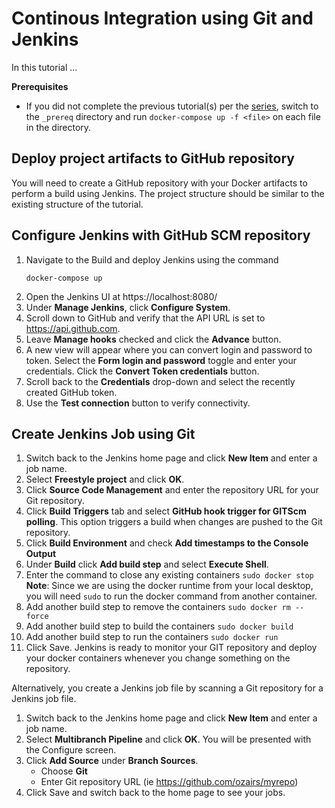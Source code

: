 # Continous Integration using Git and Jenkins

In this tutorial ...

**Prerequisites**
 * If you did not complete the previous tutorial(s) per the [series](../master/README.md), switch to the `_prereq` directory and run `docker-compose up -f <file>` on each file in the directory.

## Deploy project artifacts to GitHub repository

You will need to create a GitHub repository with your Docker artifacts to perform a build using Jenkins. The project structure should be similar to the existing structure of the tutorial.

## Configure Jenkins with GitHub SCM repository

1. Navigate to the Build and deploy Jenkins using the command
	```
	docker-compose up
	```
2. Open the Jenkins UI at https://localhost:8080/
3. Under **Manage Jenkins**, click **Configure System**.
4. Scroll down to GitHub and verify that the API URL is set to https://api.github.com.
5. Leave **Manage hooks** checked and click the **Advance** button. 
6. A new view will appear where you can convert login and password to token. Select the **Form login and password** toggle and enter your credentials. Click the **Convert Token credentials** button.
7. Scroll back to the **Credentials** drop-down and select the recently created GitHub token.
8. Use the **Test connection** button to verify connectivity.

## Create Jenkins Job using Git

1. Switch back to the Jenkins home page and click **New Item** and enter a job name.
2. Select **Freestyle project** and click **OK**.
3. Click **Source Code Management** and enter the repository URL for your Git repository.
4. Click **Build Triggers** tab and select **GitHub hook trigger for GITScm polling**. This option triggers a build when changes are pushed to the Git repository.
5. Click **Build Environment** and check **Add timestamps to the Console Output**
6. Under **Build** click **Add build step** and select **Execute Shell**.
7. Enter the command to close any existing containers
	`sudo docker stop`
	**Note**: Since we are using the docker runtime from your local desktop, you will need `sudo` to run the docker command from another container.
8. Add another build step to remove the containers
	`sudo docker rm --force`
9. Add another build step to build the containers
	`sudo docker build`
10. Add another build step to run the containers
	`sudo docker run`
11. Click Save. Jenkins is ready to monitor your GIT repository and deploy your docker containers whenever you change something on the repository.

Alternatively, you create a Jenkins job file by scanning a Git repository for a Jenkins job file.

1. Switch back to the Jenkins home page and click **New Item** and enter a job name.
2. Select **Multibranch Pipeline** and click **OK**. You will be presented with the Configure screen.
3. Click **Add Source** under **Branch Sources**.
	* Choose **Git**
	* Enter Git repository URL (ie https://github.com/ozairs/myrepo)
4. Click Save and switch back to the home page to see your jobs.